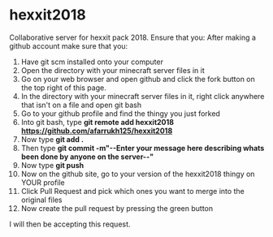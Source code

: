 # hexxit2018

Collaborative server for hexxit pack 2018. 
Ensure that you: 
After making a github account make sure that you:

  1) Have git scm installed onto your computer
  2) Open the directory with your minecraft server files in it
  3) Go on your web browser and open github and click the fork button on the top right of this page.
  4) In the directory with your minecraft server files in it, right click anywhere that isn't on a file and open git bash
  5) Go to your github profile and find the thingy you just forked
  6) Into git bash, type **git remote add hexxit2018 https://github.com/afarrukh125/hexxit2018**
  7) Now type **git add .**
  8) Then type **git commit -m"--Enter your message here describing whats been done by anyone on the server--"**
  9) Now type **git push**
  10) Now on the github site, go to your version of the hexxit2018 thingy on YOUR profile
  11) Click Pull Request and pick which ones you want to merge into the original files
  12) Now create the pull request by pressing the green button
  
  I will then be accepting this request.
